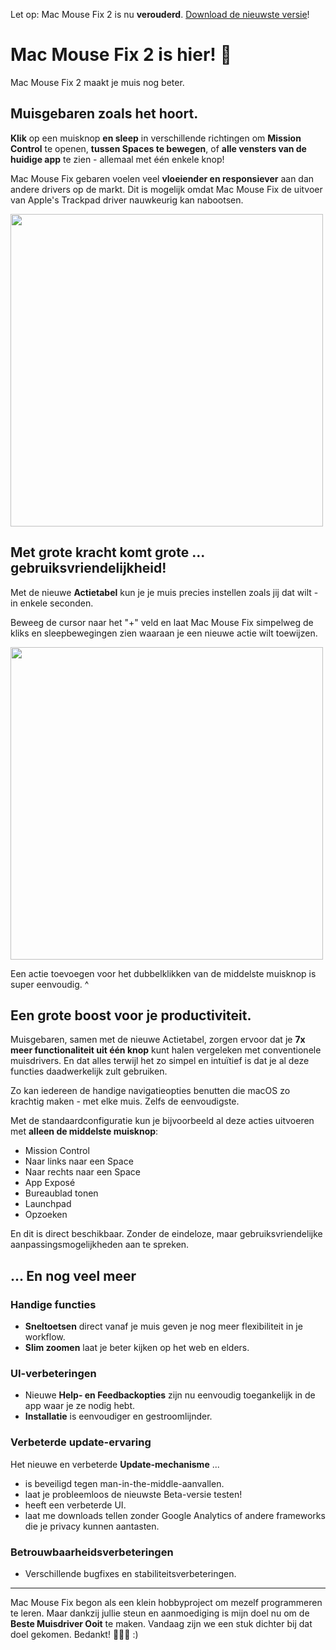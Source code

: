 Let op: Mac Mouse Fix 2 is nu **verouderd**. [Download de nieuwste versie](https://github.com/noah-nuebling/mac-mouse-fix/releases)!

# Mac Mouse Fix 2 is hier! 🎉

Mac Mouse Fix 2 maakt je muis nog beter.

## Muisgebaren zoals het hoort.

**Klik** op een muisknop **en sleep** in verschillende richtingen om **Mission Control** te openen, **tussen Spaces te bewegen**, of **alle vensters van de huidige app** te zien - allemaal met één enkele knop!

Mac Mouse Fix gebaren voelen veel **vloeiender en responsiever** aan dan andere drivers op de markt.
Dit is mogelijk omdat Mac Mouse Fix de uitvoer van Apple's Trackpad driver nauwkeurig kan nabootsen.

<img width=500px src="https://user-images.githubusercontent.com/40808343/149643011-cc3311f1-af5c-453a-8206-2c6496d73d61.gif">

## Met grote kracht komt grote ... gebruiksvriendelijkheid!

Met de nieuwe **Actietabel** kun je je muis precies instellen zoals jij dat wilt - in enkele seconden.

Beweeg de cursor naar het "+" veld en laat Mac Mouse Fix simpelweg de kliks en sleepbewegingen zien waaraan je een nieuwe actie wilt toewijzen.

<img width=500px src="https://user-images.githubusercontent.com/40808343/149642392-d0e25cf9-b49b-4398-b2e9-af2e810c8594.gif">

Een actie toevoegen voor het dubbelklikken van de middelste muisknop is super eenvoudig. ^

## Een grote boost voor je productiviteit.

Muisgebaren, samen met de nieuwe Actietabel, zorgen ervoor dat je **7x meer functionaliteit uit één knop** kunt halen vergeleken met conventionele muisdrivers. En dat alles terwijl het zo simpel en intuïtief is dat je al deze functies daadwerkelijk zult gebruiken.

Zo kan iedereen de handige navigatieopties benutten die macOS zo krachtig maken - met elke muis. Zelfs de eenvoudigste.

Met de standaardconfiguratie kun je bijvoorbeeld al deze acties uitvoeren met **alleen de middelste muisknop**:

- Mission Control
- Naar links naar een Space
- Naar rechts naar een Space
- App Exposé
- Bureaublad tonen
- Launchpad
- Opzoeken

En dit is direct beschikbaar. Zonder de eindeloze, maar gebruiksvriendelijke aanpassingsmogelijkheden aan te spreken.

## ... En nog veel meer

### Handige functies

- **Sneltoetsen** direct vanaf je muis geven je nog meer flexibiliteit in je workflow.
- **Slim zoomen** laat je beter kijken op het web en elders.

### UI-verbeteringen

- Nieuwe **Help- en Feedbackopties** zijn nu eenvoudig toegankelijk in de app waar je ze nodig hebt.
- **Installatie** is eenvoudiger en gestroomlijnder.

### Verbeterde update-ervaring

Het nieuwe en verbeterde **Update-mechanisme** ...

- is beveiligd tegen man-in-the-middle-aanvallen.
- laat je probleemloos de nieuwste Beta-versie testen!
- heeft een verbeterde UI.
- laat me downloads tellen zonder Google Analytics of andere frameworks die je privacy kunnen aantasten.

### Betrouwbaarheidsverbeteringen

- Verschillende bugfixes en stabiliteitsverbeteringen.

---

Mac Mouse Fix begon als een klein hobbyproject om mezelf programmeren te leren. Maar dankzij jullie steun en aanmoediging is mijn doel nu om de **Beste Muisdriver Ooit** te maken. Vandaag zijn we een stuk dichter bij dat doel gekomen. Bedankt! 🚀🚀🚀 :)